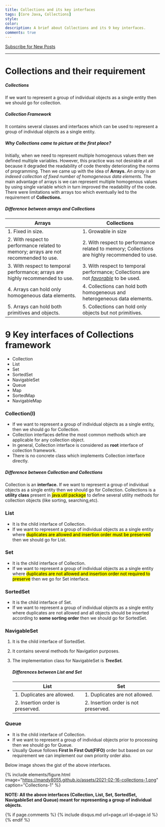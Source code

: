 ```yaml
---
title: Collections and its key interfaces
tags: [Core Java, Collections]
style:
color:
description: A brief about Collections and its 9 key interfaces.
comments: true
---
```


<a class="text-center" href="https://feedburner.google.com/fb/a/mailverify?uri=Mandy8055&amp;loc=en_US" onclick="window.open(this.href, 'subscribe',
    'left=20,top=20,width=500,height=500,toolbar=1,resizable=0'); return false;">Subscribe for New Posts</a>
    
---

# Collections and their requirement

##### Collections

If we want to represent a group of individual objects as a single entity then we should go for collection.

##### Collection Framework

It contains several classes and interfaces which can be used to represent a group of individual objects as a single entity.

##### Why Collections came to picture at the first place?

Initially, when we need to represent multiple homogenous values then we defined multiple variables. However, this practice was not desirable at all because it degraded the readability of code thereby deteriorating the norms of programming. Then we came up with the idea of **Arrays.** *An array is an indexed collection of fixed number of homogeneous data elements.* The main advantage of arrays is we can represent multiple homogenous values by using single variable which in turn improved the readability of the code. There were limitations with arrays too which eventually led to the requirement of **Collections.**

##### Difference between arrays and Collections

|**Arrays**|**Collections**|
| --- | --- |
| 1. Fixed in size.| 1. Growable in size |
| 2. With respect to performance related to memory; arrays are not recommended to use. | 2. With respect to performance related to memory; Collections are highly recommended to use. |
| 3. With respect to temporal performance; arrays are highly recommended to use. | 3. With respect to temporal performance; Collections are not [*favorable*](https://javarevisited.blogspot.com/2016/01/9-difference-between-array-vs-arraylist-in-java.html#axzz6mb6W7wUI) to be used. |
| 4. Arrays can hold only homogeneous data elements.  | 4. Collections can hold both homogeneous and heterogeneous data elements.                                                                                                                             |
| 5. Arrays can hold both primitives and objects.                                      | 5. Collections can hold only objects but not primitives.|

# 9 Key interfaces of Collections framework

- Collection
- List
- Set
- SortedSet
- NavigableSet
- Queue
- Map
- SortedMap
- NavigableMap

### Collection(I)

- If we want to represent a group of individual objects as a single entity, then we should go for Collection.
- Collection interfaces define the most common methods which are applicable for any collection object.
- In general, Collection interface is considered as **root** interface of collection framework.
- There is no concrete class which implements Collection interface directly.

##### Difference between Collection and Collections

Collection is an **interface.** If we want to represent a group of individual objects as a single entity then we should go for Collection.
Collections is a **utility class** present in <mark style="background-color: yellow">java.util package</mark> to define several utility methods for collection objects (like sorting, searching,etc).

### List

- It is the child interface of Collection. 
- If we want to represent a group of individual objects as a single entity where <mark style="background-color: yellow">duplicates are allowed and insertion order must be preserved</mark> then we should go for List.

### Set

- It is the child interface of Collection.
- If we want to represent a group of individual objects as a single entity where <mark style="background-color: yellow">duplicates are not allowed and insertion order not required to preserve</mark> then we go for Set interface.

### SortedSet

- It is the child interface of Set.
- If we want to represent a group of individual objects as a single entity where duplicates are not allowed and all objects should be inserted according to **some sorting order** then we should go for SortedSet.

### NavigableSet

1.	It is the child interface of SortedSet.
2.	It contains several methods for Navigation purposes.
3.	The implementation class for NavigableSet is _**TreeSet.**_

    ##### Differences between List and Set

    |List|Set|
    |---|---|
    | 1. Duplicates are allowed. | 1. Duplicates are not allowed. |
    | 2. Insertion order is preserved. | 2. Insertion order is not preserved. |

### Queue

- It is the child interface of Collection.
- If we want to represent a group of individual objects prior to processing then we should go for Queue.
- Usually Queue follows **First In First Out(FIFO)** order but based on our requirement we can implement our own priority order also.

Below image shows the gist of the above interfaces.

{% include elements/figure.html image="https://mandy8055.github.io/assets/2021-02-16-collections-1.png" caption="Collections-1" %}


**NOTE: All the above interfaces (Collection, List, Set, SortedSet, NavigableSet and Queue) meant for representing a group of individual objects.** 

{% if page.comments %} {% include disqus.md url=page.url id=page.id %} {% endif %}